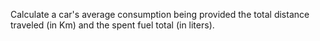 Calculate a car's average consumption being provided the total distance traveled (in Km) and the spent fuel total (in liters).

